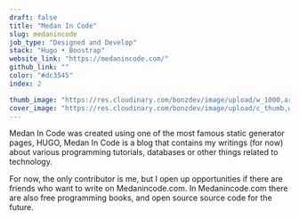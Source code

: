 ```yaml
---
draft: false
title: "Medan In Code"
slug: medanincode
job_type: "Designed and Develop"
stack: "Hugo • Boostrap"
website_link: "https://medanincode.com/"
github_link: ""
color: "#dc3545"
index: 2

thumb_image: "https://res.cloudinary.com/bonzdev/image/upload/w_1000,ar_16:9,c_fill/v1622355628/mockup_crop/medanincode_crop_fe0xhh.png"
cover_image: "https://res.cloudinary.com/bonzdev/image/upload/c_thumb,w_500,g_face/v1622355628/mockup_crop/medanincode_crop_fe0xhh.png"
---
```


Medan In Code was created using one of the most famous static generator pages, HUGO, Medan In Code is a blog that contains my writings (for now) about various programming tutorials, databases or other things related to technology.

For now, the only contributor is me, but I open up opportunities if there are friends who want to write on Medanincode.com. In Medanincode.com there are also free programming books, and open source source code for the future.